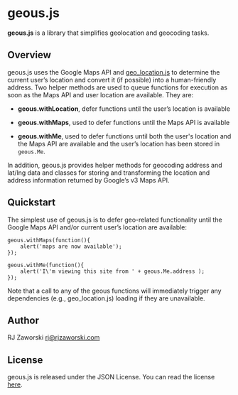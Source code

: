 geous.js
========

**geous.js** is a library that simplifies geolocation and geocoding tasks.

Overview
--------

geous.js uses the Google Maps API and [geo_location.js](http://code.google.com/p/geo-location-javascript/) to determine the current user&rsquo;s location and convert it (if possible) into a human-friendly address. Two helper methods are used to queue functions for execution as soon as the Maps API and user location are available. They are:

* **geous.withLocation**, defer functions until the user&rsquo;s location is available

* **geous.withMaps**, used to defer functions until the Maps API is available

* **geous.withMe**, used to defer functions until both the user's location and the Maps API are available and the user&rsquo;s location has been stored in `geous.Me`.

In addition, geous.js provides helper methods for geocoding address and lat/lng data and classes for storing and transforming the location and address information returned by Google&rsquo;s v3 Maps API.

Quickstart
----------

The simplest use of geous.js is to defer geo-related functionality until the Google Maps API and/or current user&rsquo;s location are available:

	geous.withMaps(function(){
		alert('maps are now available');
	});

	geous.withMe(function(){
		alert('I\'m viewing this site from ' + geous.Me.address );
	});

Note that a call to any of the geous functions will immediately trigger any dependencies (e.g., geo_location.js) loading if they are unavailable.

Author
------
RJ Zaworski <rj@rjzaworski.com>

License
-------

geous.js is released under the JSON License. You can read the license [here](http://www.json.org/license.html).